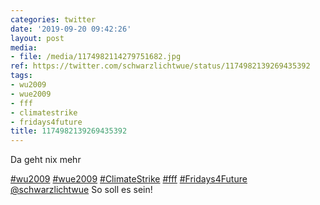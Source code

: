 ```yaml
---
categories: twitter
date: '2019-09-20 09:42:26'
layout: post
media:
- file: /media/1174982114279751682.jpg
ref: https://twitter.com/schwarzlichtwue/status/1174982139269435392
tags:
- wu2009
- wue2009
- fff
- climatestrike
- fridays4future
title: 1174982139269435392
---
```

Da geht nix mehr

[#wu2009](/t/wu2009) [#wue2009](/t/wue2009) [#ClimateStrike](/t/climatestrike) [#fff](/t/fff) [#Fridays4Future](/t/fridays4future) 
[@schwarzlichtwue](https://twitter.com/schwarzlichtwue) So soll es sein!
